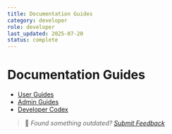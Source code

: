 ```yaml
---
title: Documentation Guides
category: developer
role: developer
last_updated: 2025-07-20
status: complete
---
```

# Documentation Guides

- [User Guides](./user/)
- [Admin Guides](./admin/)
- [Developer Codex](./developer/)

> 💬 *Found something outdated? [Submit Feedback](../feedback.md)*
